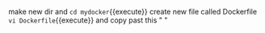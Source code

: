 make new dir and `cd mydocker`{{execute}}
create new file called Dockerfile `vi Dockerfile`{{execute}}
and copy past this "    "
